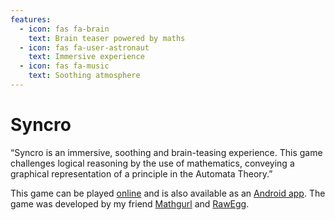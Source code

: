 ```yaml
---
features:
  - icon: fas fa-brain
    text: Brain teaser powered by maths
  - icon: fas fa-user-astronaut
    text: Immersive experience
  - icon: fas fa-music
    text: Soothing atmosphere
---
```


# Syncro

“Syncro is an immersive, soothing and brain-teasing experience.
This game challenges logical reasoning by the use of mathematics, conveying a graphical representation of a principle in the Automata Theory.”

This game can be played [online][syncro-online] and is also available as an [Android app][syncro-android].
The game was developed by my friend [Mathgurl][mathgurl] and [RawEgg][rawegg].

[syncro-online]: https://rawegg.itch.io/syncro
[syncro-android]: https://play.google.com/store/apps/details?id=com.RawEgg.Syncro
[mathgurl]: https://www.youtube.com/channel/UC5RV_s1Jh-jQI4HfexEIb2Q
[rawegg]: https://rawegg.itch.io/
